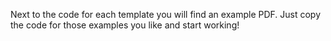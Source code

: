 Next to the code for each template you will find an example PDF. Just copy the code for those examples you like and start working!
